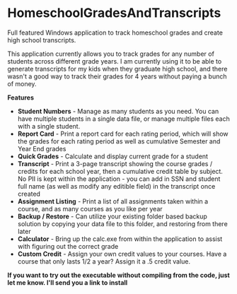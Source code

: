 # HomeschoolGradesAndTranscripts

Full featured Windows application to track homeschool grades and create high school transcripts.

This application currently allows you to track grades for any number of students across different grade years. I am currently using it to be able to generate transcripts for my kids when they graduate high school, and there wasn't a good way to track their grades for 4 years without paying a bunch of money. 

<b>Features</b>
  * <b>Student Numbers</b> - Manage as many students as you need. You can have multiple students in a single data file, or manage multiple files each with a single student.
  * <b>Report Card</b> - Print a report card for each rating period, which will show the grades for each rating period as well as cumulative Semester and Year End grades
  * <b>Quick Grades</b> - Calculate and display current grade for a student
  * <b>Transcript</b> - Print a 3-page transcript showing the course grades / credits for each school year, then a cumulative credit table by subject. No PII is kept within
  the application - you can add in SSN and student full name (as well as modify any editible field) in the transcript once created
  * <b>Assignment Listing</b> - Print a list of all assignments taken within a course, and as many courses as you like per year
  * <b>Backup / Restore</b> - Can utilize your existing folder based backup solution by copying  your data file to this folder, and restoring from there later
  * <b>Calculator</b> - Bring up the calc.exe from within the application to assist with figuring out the correct grade
  * <b>Custom Credit</b> - Assign your own credit values to your courses. Have a course that only lasts 1/2 a year? Assign it a .5 credit value.

<b>If you want to try out the executable without compiling from the code, just let me know. I'll send you a link to install</b>
